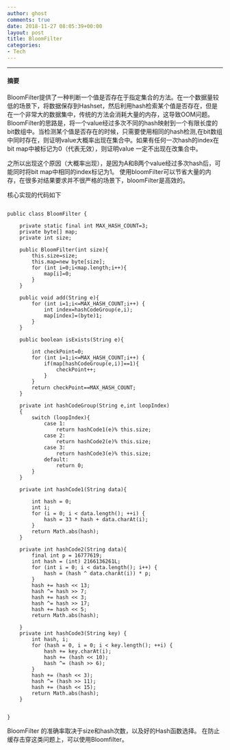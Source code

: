 ```yaml
---
author: ghost
comments: true
date: 2018-11-27 08:05:39+00:00
layout: post
title: BloomFilter
categories:
- Tech
---
```


-------------------

#### 摘要

BloomFilter提供了一种判断一个值是否存在于指定集合的方法。在一个数据量较低的场景下，将数据保存到Hashset，然后利用hash检索某个值是否存在，但是在一个非常大的数据集中，传统的方法会消耗大量的内存，这导致OOM问题。BloomFilter的思路是，将一个value经过多次不同的hash映射到一个有限长度的bit数组中。当检测某个值是否存在的时候，只需要使用相同的hash检测,在bit数组中同时存在，则证明value大概率出现在集合中。如果有任何一次hash的index在bit map中被标记为0（代表无效），则证明value 一定不出现在改集合中。

之所以出现这个原因（大概率出现），是因为A和B两个value经过多次hash后，可能同时将bit map中相同的index标记为1。
使用bloomFilter可以节省大量的内存，在很多对结果要求并不很严格的场景下，bloomFilter是高效的。

核心实现的代码如下

```

public class BloomFilter {

    private static final int MAX_HASH_COUNT=3;
    private byte[] map;
    private int size;

    public BloomFilter(int size){
        this.size=size;
        this.map=new byte[size];
        for (int i=0;i<map.length;i++){
            map[i]=0;
        }
    }

    public void add(String e){
        for (int i=1;i<=MAX_HASH_COUNT;i++) {
            int index=hashCodeGroup(e,i);
            map[index]=(byte)1;
        }
    }

    public boolean isExists(String e){

        int checkPoint=0;
        for (int i=1;i<=MAX_HASH_COUNT;i++) {
            if(map[hashCodeGroup(e,i)]==1){
                checkPoint++;
            }
        }
        return checkPoint==MAX_HASH_COUNT;
    }

    private int hashCodeGroup(String e,int loopIndex)
    {
        switch (loopIndex){
            case 1:
                return hashCode1(e)% this.size;
            case 2:
                return hashCode2(e)% this.size;
            case 3:
                return hashCode3(e)% this.size;
            default:
                return 0;
        }
    }

    private int hashCode1(String data){

        int hash = 0;
        int i;
        for (i = 0; i < data.length(); ++i) {
            hash = 33 * hash + data.charAt(i);
        }
        return Math.abs(hash);
    }

    private int hashCode2(String data){
        final int p = 16777619;
        int hash = (int) 2166136261L;
        for (int i = 0; i < data.length(); i++) {
            hash = (hash ^ data.charAt(i)) * p;
        }
        hash += hash << 13;
        hash ^= hash >> 7;
        hash += hash << 3;
        hash ^= hash >> 17;
        hash += hash << 5;
        return Math.abs(hash);

    }
    private int hashCode3(String key) {
        int hash, i;
        for (hash = 0, i = 0; i < key.length(); ++i) {
            hash += key.charAt(i);
            hash += (hash << 10);
            hash ^= (hash >> 6);
        }
        hash += (hash << 3);
        hash ^= (hash >> 11);
        hash += (hash << 15);
        return Math.abs(hash);
    }


}

```

BloomFilter 的准确率取决于size和hash次数，以及好的Hash函数选择。  在防止缓存击穿这类问题上，可以使用Bloomfilter。

